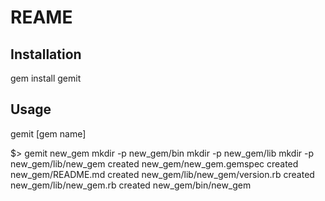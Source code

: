REAME
=====

Installation
------------
gem install gemit

Usage
-----
gemit [gem name]


  $> gemit new_gem
  mkdir -p new_gem/bin
  mkdir -p new_gem/lib
  mkdir -p new_gem/lib/new_gem
  created new_gem/new_gem.gemspec
  created new_gem/README.md
  created new_gem/lib/new_gem/version.rb
  created new_gem/lib/new_gem.rb
  created new_gem/bin/new_gem
